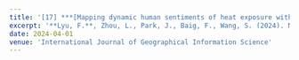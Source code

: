```yaml
---
title: '[17] ***[Mapping dynamic human sentiments of heat exposure with location-based social media data](https://www.tandfonline.com/doi/full/10.1080/13658816.2024.2343063)***'
excerpt: '**Lyu, F.**, Zhou, L., Park, J., Baig, F., Wang, S. (2024). Mapping dynamic human sentiments of heat exposure with location-based social media data. International Journal of Geographical Information Science, 1–24. https://doi.org/10.1080/13658816.2024.2343063'
date: 2024-04-01
venue: 'International Journal of Geographical Information Science'
---
```

